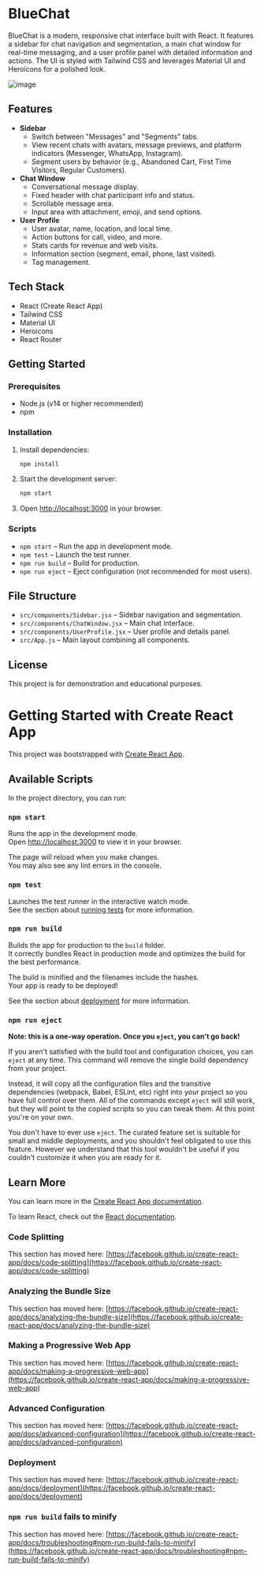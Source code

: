 # BlueChat

BlueChat is a modern, responsive chat interface built with React. It features a sidebar for chat navigation and segmentation, a main chat window for real-time messaging, and a user profile panel with detailed information and actions. The UI is styled with Tailwind CSS and leverages Material UI and Heroicons for a polished look.

![image](https://github.com/user-attachments/assets/41954c7a-cfc6-44c8-843d-3db9014e5f8e)

## Features

- **Sidebar**
  - Switch between "Messages" and "Segments" tabs.
  - View recent chats with avatars, message previews, and platform indicators (Messenger, WhatsApp, Instagram).
  - Segment users by behavior (e.g., Abandoned Cart, First Time Visitors, Regular Customers).
- **Chat Window**
  - Conversational message display.
  - Fixed header with chat participant info and status.
  - Scrollable message area.
  - Input area with attachment, emoji, and send options.
- **User Profile**
  - User avatar, name, location, and local time.
  - Action buttons for call, video, and more.
  - Stats cards for revenue and web visits.
  - Information section (segment, email, phone, last visited).
  - Tag management.

## Tech Stack

- React (Create React App)
- Tailwind CSS
- Material UI
- Heroicons
- React Router

## Getting Started

### Prerequisites
- Node.js (v14 or higher recommended)
- npm

### Installation

1. Install dependencies:
   ```bash
   npm install
   ```
2. Start the development server:
   ```bash
   npm start
   ```
3. Open [http://localhost:3000](http://localhost:3000) in your browser.

### Scripts
- `npm start` – Run the app in development mode.
- `npm test` – Launch the test runner.
- `npm run build` – Build for production.
- `npm run eject` – Eject configuration (not recommended for most users).

## File Structure

- `src/components/Sidebar.jsx` – Sidebar navigation and segmentation.
- `src/components/ChatWindow.jsx` – Main chat interface.
- `src/components/UserProfile.jsx` – User profile and details panel.
- `src/App.js` – Main layout combining all components.

## License

This project is for demonstration and educational purposes.

# Getting Started with Create React App

This project was bootstrapped with [Create React App](https://github.com/facebook/create-react-app).

## Available Scripts

In the project directory, you can run:

### `npm start`

Runs the app in the development mode.\
Open [http://localhost:3000](http://localhost:3000) to view it in your browser.

The page will reload when you make changes.\
You may also see any lint errors in the console.

### `npm test`

Launches the test runner in the interactive watch mode.\
See the section about [running tests](https://facebook.github.io/create-react-app/docs/running-tests) for more information.

### `npm run build`

Builds the app for production to the `build` folder.\
It correctly bundles React in production mode and optimizes the build for the best performance.

The build is minified and the filenames include the hashes.\
Your app is ready to be deployed!

See the section about [deployment](https://facebook.github.io/create-react-app/docs/deployment) for more information.

### `npm run eject`

**Note: this is a one-way operation. Once you `eject`, you can't go back!**

If you aren't satisfied with the build tool and configuration choices, you can `eject` at any time. This command will remove the single build dependency from your project.

Instead, it will copy all the configuration files and the transitive dependencies (webpack, Babel, ESLint, etc) right into your project so you have full control over them. All of the commands except `eject` will still work, but they will point to the copied scripts so you can tweak them. At this point you're on your own.

You don't have to ever use `eject`. The curated feature set is suitable for small and middle deployments, and you shouldn't feel obligated to use this feature. However we understand that this tool wouldn't be useful if you couldn't customize it when you are ready for it.

## Learn More

You can learn more in the [Create React App documentation](https://facebook.github.io/create-react-app/docs/getting-started).

To learn React, check out the [React documentation](https://reactjs.org/).

### Code Splitting

This section has moved here: [https://facebook.github.io/create-react-app/docs/code-splitting](https://facebook.github.io/create-react-app/docs/code-splitting)

### Analyzing the Bundle Size

This section has moved here: [https://facebook.github.io/create-react-app/docs/analyzing-the-bundle-size](https://facebook.github.io/create-react-app/docs/analyzing-the-bundle-size)

### Making a Progressive Web App

This section has moved here: [https://facebook.github.io/create-react-app/docs/making-a-progressive-web-app](https://facebook.github.io/create-react-app/docs/making-a-progressive-web-app)

### Advanced Configuration

This section has moved here: [https://facebook.github.io/create-react-app/docs/advanced-configuration](https://facebook.github.io/create-react-app/docs/advanced-configuration)

### Deployment

This section has moved here: [https://facebook.github.io/create-react-app/docs/deployment](https://facebook.github.io/create-react-app/docs/deployment)

### `npm run build` fails to minify

This section has moved here: [https://facebook.github.io/create-react-app/docs/troubleshooting#npm-run-build-fails-to-minify](https://facebook.github.io/create-react-app/docs/troubleshooting#npm-run-build-fails-to-minify)
